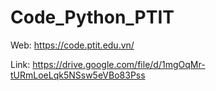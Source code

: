 ﻿# Code_Python_PTIT

Web: https://code.ptit.edu.vn/

Link: https://drive.google.com/file/d/1mgOqMr-tURmLoeLqk5NSsw5eVBo83Pss
